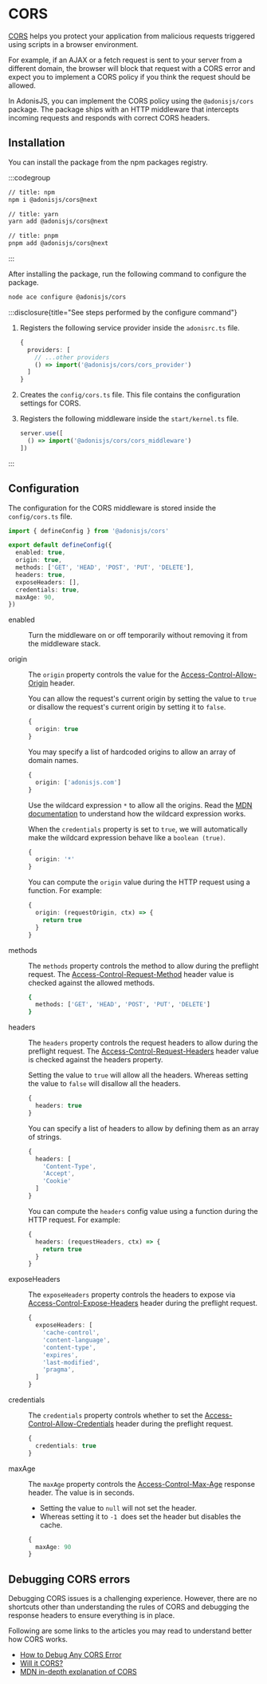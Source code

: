# CORS

[CORS](https://developer.mozilla.org/en-US/docs/Web/HTTP/CORS) helps you protect your application from malicious requests triggered using scripts in a browser environment. 

For example, if an AJAX or a fetch request is sent to your server from a different domain, the browser will block that request with a CORS error and expect you to implement a CORS policy if you think the request should be allowed.

In AdonisJS, you can implement the CORS policy using the `@adonisjs/cors` package. The package ships with an HTTP middleware that intercepts incoming requests and responds with correct CORS headers.

## Installation

You can install the package from the npm packages registry.


:::codegroup


```sh
// title: npm
npm i @adonisjs/cors@next
```

```sh
// title: yarn
yarn add @adonisjs/cors@next
```

```sh
// title: pnpm
pnpm add @adonisjs/cors@next
```

:::

After installing the package, run the following command to configure the package.

```sh
node ace configure @adonisjs/cors
```

:::disclosure{title="See steps performed by the configure command"}

1. Registers the following service provider inside the `adonisrc.ts` file.

    ```ts
    {
      providers: [
        // ...other providers
        () => import('@adonisjs/cors/cors_provider')
      ]
    }
    ```

2. Creates the `config/cors.ts` file. This file contains the configuration settings for CORS.

3. Registers the following middleware inside the `start/kernel.ts` file.

    ```ts
    server.use([
      () => import('@adonisjs/cors/cors_middleware')
    ])
    ```

:::

## Configuration

The configuration for the CORS middleware is stored inside the `config/cors.ts` file. 

```ts
import { defineConfig } from '@adonisjs/cors'

export default defineConfig({
  enabled: true,
  origin: true,
  methods: ['GET', 'HEAD', 'POST', 'PUT', 'DELETE'],
  headers: true,
  exposeHeaders: [],
  credentials: true,
  maxAge: 90,
})
```

<dl>

<dt>

enabled

</dt>

<dd>

Turn the middleware on or off temporarily without removing it from the middleware stack.

</dd>

<dt>

origin

</dt>

<dd>

The `origin` property controls the value for the [Access-Control-Allow-Origin](https://developer.mozilla.org/en-US/docs/Web/HTTP/Headers/Access-Control-Allow-Origin) header.

You can allow the request's current origin by setting the value to `true` or disallow the request's current origin by setting it to `false`.

```ts
{
  origin: true
}
```

You may specify a list of hardcoded origins to allow an array of domain names.

```ts
{
  origin: ['adonisjs.com']
}
```

Use the wildcard expression `*` to allow all the origins. Read the [MDN documentation](https://developer.mozilla.org/en-US/docs/Web/HTTP/Headers/Access-Control-Allow-Origin#directives) to understand how the wildcard expression works.

When the `credentials` property is set to `true`, we will automatically make the wildcard expression behave like a `boolean (true)`. 

```ts
{
  origin: '*'
}
```

You can compute the `origin` value during the HTTP request using a function. For example:

```ts
{
  origin: (requestOrigin, ctx) => {
    return true
  }
}
```

</dd>

<dt>

methods

</dt>

<dd>

The `methods` property controls the method to allow during the preflight request. The [Access-Control-Request-Method](https://developer.mozilla.org/en-US/docs/Web/HTTP/Headers/Access-Control-Request-Method) header value is checked against the allowed methods.

```sh
{
  methods: ['GET', 'HEAD', 'POST', 'PUT', 'DELETE']
}
```

</dd>

<dt>

headers

</dt>

<dd>

The `headers` property controls the request headers to allow during the preflight request. The [Access-Control-Request-Headers](https://developer.mozilla.org/en-US/docs/Web/HTTP/Headers/Access-Control-Request-Headers) header value is checked against the headers property.

Setting the value to `true` will allow all the headers. Whereas setting the value to `false` will disallow all the headers.

```ts
{
  headers: true
}
```

You can specify a list of headers to allow by defining them as an array of strings.

```ts
{
  headers: [
    'Content-Type',
    'Accept',
    'Cookie'
  ]
}
```

You can compute the `headers` config value using a function during the HTTP request. For example:

```ts
{
  headers: (requestHeaders, ctx) => {
    return true
  }
}
```

</dd>

<dt>

exposeHeaders

</dt>

<dd>

The `exposeHeaders` property controls the headers to expose via [Access-Control-Expose-Headers](https://developer.mozilla.org/en-US/docs/Web/HTTP/Headers/Access-Control-Expose-Headers) header during the preflight request.

```ts
{
  exposeHeaders: [
    'cache-control',
    'content-language',
    'content-type',
    'expires',
    'last-modified',
    'pragma',
  ]
}
```

</dd>

<dt>

credentials

</dt>

<dd>

The `credentials` property controls whether to set the [Access-Control-Allow-Credentials](https://developer.mozilla.org/en-US/docs/Web/HTTP/Headers/Access-Control-Allow-Credentials) header during the preflight request.

```ts
{
  credentials: true
}
```

</dd>

<dt>

maxAge

</dt>

<dd>

The `maxAge` property controls the [Access-Control-Max-Age](https://developer.mozilla.org/en-US/docs/Web/HTTP/Headers/Access-Control-Max-Age) response header. The value is in seconds.

- Setting the value to `null` will not set the header.
- Whereas setting it to `-1 `does set the header but disables the cache.

```ts
{
  maxAge: 90
}
```

</dd>

</dl>

## Debugging CORS errors
Debugging CORS issues is a challenging experience. However, there are no shortcuts other than understanding the rules of CORS and debugging the response headers to ensure everything is in place.

Following are some links to the articles you may read to understand better how CORS works.

- [How to Debug Any CORS Error](https://httptoolkit.com/blog/how-to-debug-cors-errors/)
- [Will it CORS?](https://httptoolkit.com/will-it-cors/)
- [MDN in-depth explanation of CORS](https://developer.mozilla.org/en-US/docs/Web/HTTP/CORS)
